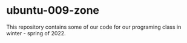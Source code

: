 # ubuntu-009-zone
This repository contains some of our code for our programing class in winter - spring of 2022.
